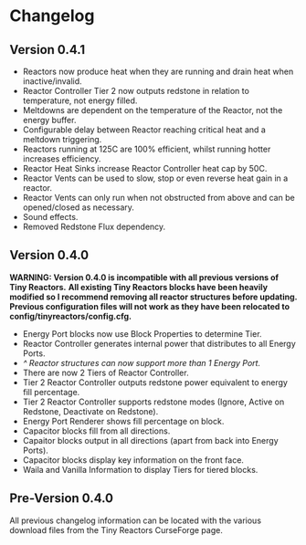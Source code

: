 # Changelog

## Version 0.4.1

* Reactors now produce heat when they are running and drain heat when inactive/invalid.
* Reactor Controller Tier 2 now outputs redstone in relation to temperature, not energy filled.
* Meltdowns are dependent on the temperature of the Reactor, not the energy buffer.
* Configurable delay between Reactor reaching critical heat and a meltdown triggering.
* Reactors running at 125C are 100% efficient, whilst running hotter increases efficiency.
* Reactor Heat Sinks increase Reactor Controller heat cap by 50C.
* Reactor Vents can be used to slow, stop or even reverse heat gain in a reactor.
* Reactor Vents can only run when not obstructed from above and can be opened/closed as necessary.
* Sound effects.
* Removed Redstone Flux dependency.

## Version 0.4.0

__WARNING: Version 0.4.0 is incompatible with all previous versions of Tiny Reactors.__
__All existing Tiny Reactors blocks have been heavily modified so I recommend removing all reactor structures before updating.__
__Previous configuration files will not work as they have been relocated to config/tinyreactors/config.cfg.__

* Energy Port blocks now use Block Properties to determine Tier.
* Reactor Controller generates internal power that distributes to all Energy Ports.
* _^ Reactor structures can now support more than 1 Energy Port._
* There are now 2 Tiers of Reactor Controller.
* Tier 2 Reactor Controller outputs redstone power equivalent to energy fill percentage.
* Tier 2 Reactor Controller supports redstone modes (Ignore, Active on Redstone, Deactivate on Redstone).
* Energy Port Renderer shows fill percentage on block.
* Capacitor blocks fill from all directions.
* Capaitor blocks output in all directions (apart from back into Energy Ports).
* Capacitor blocks display key information on the front face.
* Waila and Vanilla Information to display Tiers for tiered blocks.

## Pre-Version 0.4.0

All previous changelog information can be located with the various download files from the Tiny Reactors CurseForge page.